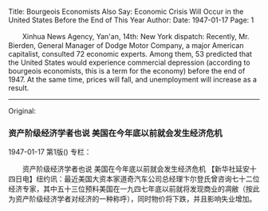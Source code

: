 Title: Bourgeois Economists Also Say: Economic Crisis Will Occur in the United States Before the End of This Year
Author:
Date: 1947-01-17
Page: 1

　　Xinhua News Agency, Yan'an, 14th: New York dispatch: Recently, Mr. Bierden, General Manager of Dodge Motor Company, a major American capitalist, consulted 72 economic experts. Among them, 53 predicted that the United States would experience commercial depression (according to bourgeois economists, this is a term for the economy) before the end of 1947. At the same time, prices will fall, and unemployment will increase as a result.



<hr /> 

Original: 


### 资产阶级经济学者也说  美国在今年底以前就会发生经济危机

1947-01-17
第1版()
专栏：

　　资产阶级经济学者也说
    美国在今年底以前就会发生经济危机
    【新华社延安十四日电】纽约讯：最近美国大资本家道奇汽车公司总经理卞尔登氏曾咨询七十二位经济专家，其中五十三位预料美国在一九四七年底以前就将发现商业的凋敝（按此为资产阶级经济学者对经济的一种称呼），同时物价将下跌，并且影响失业增加。
